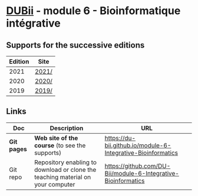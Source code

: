 # [DUBii](https://du-bii.github.io/accueil/) - module 6 - Bioinformatique intégrative


## Supports for the successive editions

| Edition | Site |
|----------|--------------------------------------------------------|
| 2021 | [2021/](2021/) |
| 2020 | [2020/](2020/) |
| 2019 | [2019/](2019/) |


## Links

| Doc | Description |URL |
|------------|-------------------------------|---------------------------------------|
| **Git pages** | **Web site of the course**  (to see the supports) | <https://du-bii.github.io/module-6-Integrative-Bioinformatics> | 
| Git repo | Repository enabling to download or clone the teaching material on your computer | <https://github.com/DU-Bii/module-6-Integrative-Bioinformatics> |



